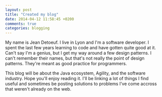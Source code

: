 ```yaml
---
layout: post
title: "Created my blog"
date: 2014-04-12 11:58:45 +0200
comments: true
categories: blogging
---
```


My name is Jean Detoeuf.  I live in Lyon and I'm a software developer.  I spent the last few years learning to code and have gotten quite good at it.  Can't say I'm a genius, but I get my way around a few design patterns.  I can't remember their names, but that's not really the point of design patterns.  They're meant as good practice for programmers.

This blog will be about the Java ecosystem, Agility, and the software industry.  Hope you'll enjoy reading it.  I'll be linking a lot of things I find useful and sometimes be posting solutions to problems I've come accross that weren't already on the web.